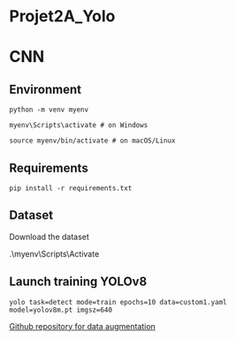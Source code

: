# Projet2A_Yolo
# CNN

## Environment
```
python -m venv myenv

myenv\Scripts\activate # on Windows

source myenv/bin/activate # on macOS/Linux
```
## Requirements
```
pip install -r requirements.txt
```
## Dataset 

Download the dataset

.\myenv\Scripts\Activate

## Launch training YOLOv8


```
yolo task=detect mode=train epochs=10 data=custom1.yaml model=yolov8m.pt imgsz=640
````

[Github repository for data augmentation](https://github.com/MinoruHenrique/data_augmentation_yolov7/tree/master)
